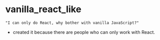 # vanilla_react_like
```
"I can only do React, why bother with vanilla JavaScript?"
```

- created it because there are people who can only work with React.